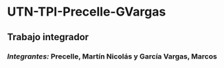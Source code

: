 # **UTN-TPI-Precelle-GVargas**

## Trabajo integrador 

### *Integrantes:* Precelle, Martín Nicolás y García Vargas, Marcos